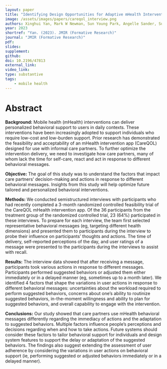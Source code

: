 ```yaml
---
layout: paper
title: "Identifying Design Opportunities for Adaptive mHealth Interventions That Target General Well-Being: Interview Study With Informal Care Partners"
image: /assets/images/papers/careqol_interview.png
authors: Xinghui Yan, Mark W Newman, Sun Young Park, Angelle Sander, Sung Won Choi, Jennifer Miner, Zhenke Wu, Noelle Carlozzi
year: 2023
shortref: "Yan. (2023). JMIR (Formative Research)"
journal: "JMIR (Formative Research)"
pdf:
slides:
supplement:
github:
doi: 10.2196/47813
external_link: 
video_link: 
type: substantive
tags:
    - mobile health
---
```


# Abstract

**Background:**
Mobile health (mHealth) interventions can deliver personalized behavioral support to users in daily contexts. These interventions have been increasingly adopted to support individuals who require low-cost and low-burden support. Prior research has demonstrated the feasibility and acceptability of an mHealth intervention app (CareQOL) designed for use with informal care partners. To further optimize the intervention delivery, we need to investigate how care partners, many of whom lack the time for self-care, react and act in response to different behavioral messages.

**Objective:**
The goal of this study was to understand the factors that impact care partners’ decision-making and actions in response to different behavioral messages. Insights from this study will help optimize future tailored and personalized behavioral interventions.

**Methods:**
We conducted semistructured interviews with participants who had recently completed a 3-month randomized controlled feasibility trial of the CareQOL mHealth intervention app. Of the 36 participants from the treatment group of the randomized controlled trial, 23 (64%) participated in these interviews. To prepare for each interview, the team first selected representative behavioral messages (eg, targeting different health dimensions) and presented them to participants during the interview to probe their influence on participants’ thoughts and actions. The time of delivery, self-reported perceptions of the day, and user ratings of a message were presented to the participants during the interviews to assist with recall.

**Results:**
The interview data showed that after receiving a message, participants took various actions in response to different messages. Participants performed suggested behaviors or adjusted them either immediately or in a delayed manner (eg, sometimes up to a month later). We identified 4 factors that shape the variations in user actions in response to different behavioral messages: uncertainties about the workload required to perform suggested behaviors, concerns about one’s ability to routinize suggested behaviors, in-the-moment willingness and ability to plan for suggested behaviors, and overall capability to engage with the intervention.

**Conclusions:**
Our study showed that care partners use mHealth behavioral messages differently regarding the immediacy of actions and the adaptation to suggested behaviors. Multiple factors influence people’s perceptions and decisions regarding when and how to take actions. Future systems should consider these factors to tailor behavioral support for individuals and design system features to support the delay or adaptation of the suggested behaviors. The findings also suggest extending the assessment of user adherence by considering the variations in user actions on behavioral support (ie, performing suggested or adjusted behaviors immediately or in a delayed manner).

